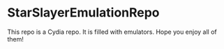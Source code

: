 # StarSlayerEmulationRepo
This repo is a Cydia repo. It is filled with emulators. Hope you enjoy all of them!
